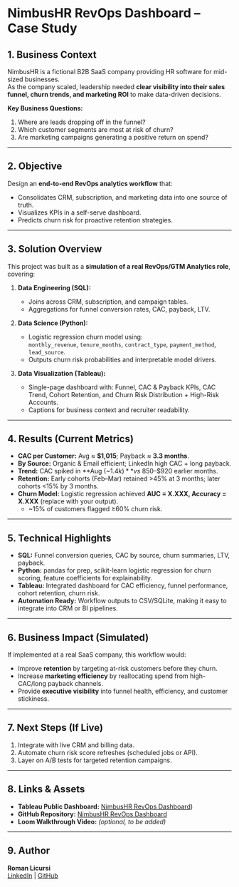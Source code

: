 # NimbusHR RevOps Dashboard – Case Study

## 1. Business Context
NimbusHR is a fictional B2B SaaS company providing HR software for 
mid-sized businesses.  
As the company scaled, leadership needed **clear visibility into their 
sales funnel, churn trends, and marketing ROI** to make data-driven 
decisions.

**Key Business Questions:**
1. Where are leads dropping off in the funnel?
2. Which customer segments are most at risk of churn?
3. Are marketing campaigns generating a positive return on spend?

---

## 2. Objective
Design an **end-to-end RevOps analytics workflow** that:
- Consolidates CRM, subscription, and marketing data into one source of truth.
- Visualizes KPIs in a self-serve dashboard.
- Predicts churn risk for proactive retention strategies.

---

## 3. Solution Overview
This project was built as a **simulation of a real RevOps/GTM Analytics role**, covering:

1. **Data Engineering (SQL):**  
   - Joins across CRM, subscription, and campaign tables.  
   - Aggregations for funnel conversion rates, CAC, payback, LTV.  

2. **Data Science (Python):**  
   - Logistic regression churn model using:  
     `monthly_revenue`, `tenure_months`, `contract_type`, `payment_method`, `lead_source`.  
   - Outputs churn risk probabilities and interpretable model drivers.  

3. **Data Visualization (Tableau):**  
   - Single-page dashboard with: Funnel, CAC & Payback KPIs, CAC Trend, Cohort Retention, and Churn Risk Distribution + High-Risk Accounts.  
   - Captions for business context and recruiter readability.

---

## 4. Results (Current Metrics)
- **CAC per Customer:** Avg ≈ **$1,015**; Payback ≈ **3.3 months**.  
- **By Source:** Organic & Email efficient; LinkedIn high CAC + long payback.  
- **Trend:** CAC spiked in **Aug (~$1.4k)** vs ~$850–$920 earlier months.  
- **Retention:** Early cohorts (Feb–Mar) retained >45% at 3 months; later cohorts <15% by 3 months.  
- **Churn Model:** Logistic regression achieved **AUC = X.XXX, Accuracy = X.XXX** (replace with your output).  
  - ~15% of customers flagged ≥60% churn risk.

---

## 5. Technical Highlights
- **SQL:** Funnel conversion queries, CAC by source, churn summaries, LTV, payback.  
- **Python:** pandas for prep, scikit-learn logistic regression for churn scoring, feature coefficients for explainability.  
- **Tableau:** Integrated dashboard for CAC efficiency, funnel performance, cohort retention, churn risk.  
- **Automation Ready:** Workflow outputs to CSV/SQLite, making it easy to integrate into CRM or BI pipelines.

---

## 6. Business Impact (Simulated)
If implemented at a real SaaS company, this workflow would:  
- Improve **retention** by targeting at-risk customers before they churn.  
- Increase **marketing efficiency** by reallocating spend from high-CAC/long payback channels.  
- Provide **executive visibility** into funnel health, efficiency, and customer stickiness.  

---

## 7. Next Steps (If Live)
1. Integrate with live CRM and billing data.  
2. Automate churn risk score refreshes (scheduled jobs or API).  
3. Layer on A/B tests for targeted retention campaigns.

---

## 8. Links & Assets
- **Tableau Public Dashboard:** [NimbusHR RevOps Dashboard](https://public.tableau.com/views/RealNimbus/Dashboard1?:language=en-US&publish=yes&:sid=&:redirect=auth&:display_count=n&:origin=viz_share_link))  
- **GitHub Repository:** [NimbusHR RevOps Dashboard](https://github.com/romanlicursi/nimbushr-revops-dashboard)  
- **Loom Walkthrough Video:** _(optional, to be added)_  

---

## 9. Author
**Roman Licursi**  
[LinkedIn](https://www.linkedin.com/in/romanlicursi) | [GitHub](https://github.com/romanlicursi)
